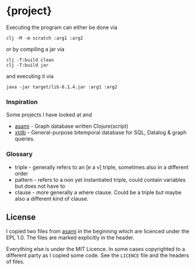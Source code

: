 # {project}

Executing the program can either be done via
```
clj -M -m scratch :arg1 :arg2
```
or by compiling a jar via
```
clj -T:build clean
clj -T:build jar
```
and executing it via
```
java -jar target/lib-0.1.4.jar :arg1 :arg2

```

### Inspiration
Some projects I have looked at and

- [asami](https://github.com/quoll/asami) - Graph database written Clojure(script)
- [xtdb](https://github.com/xtdb/xtdb) - General-purpose bitemporal database for SQL, Datalog & graph queries.

### Glossary

* triple - generally refers to an [e a v] triple, sometimes also in a different order
* pattern - refers to a non yet instantiated triple, could contain variables but does not have to
* clause - more generally a where clause. Could be a triple but maybe also a different kind of clause.

## License

I copied two files from [asami](https://github.com/quoll/asami) in the beginning which are licenced
under the EPL 1.0. The files are marked explicitly in the header.

Everything else is under the MIT Licence. In some cases copyrighted to a different party as I copied some code.
See the `LICENCE` file and the headers of files.
